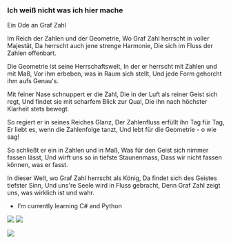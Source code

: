 ### Ich weiß nicht was ich hier mache 

Ein Ode an Graf Zahl

Im Reich der Zahlen und der Geometrie,
Wo Graf Zahl herrscht in voller Majestät,
Da herrscht auch jene strenge Harmonie,
Die sich im Fluss der Zahlen offenbart.

Die Geometrie ist seine Herrschaftswelt,
In der er herrscht mit Zahlen und mit Maß,
Vor ihm erbeben, was in Raum sich stellt,
Und jede Form gehorcht ihm aufs Genau's.

Mit feiner Nase schnuppert er die Zahl,
Die in der Luft als reiner Geist sich regt,
Und findet sie mit scharfem Blick zur Qual,
Die ihn nach höchster Klarheit stets bewegt.

So regiert er in seines Reiches Glanz,
Der Zahlenfluss erfüllt ihn Tag für Tag,
Er liebt es, wenn die Zahlenfolge tanzt,
Und lebt für die Geometrie - o wie sag!

So schließt er ein in Zahlen und in Maß,
Was für den Geist sich nimmer fassen lässt,
Und wirft uns so in tiefste Staunenmass,
Dass wir nicht fassen können, was er fasst.

In dieser Welt, wo Graf Zahl herrscht als König,
Da findet sich des Geistes tiefster Sinn,
Und uns're Seele wird in Fluss gebracht,
Denn Graf Zahl zeigt uns, was wirklich ist und wahr.


- I’m currently learning C# and Python 

![](https://github-readme-stats.vercel.app/api/top-langs/?username=Obitobi-Uchiha&layout=compact&theme=dark)
![](https://github-readme-stats.vercel.app/api?username=Obitobi-Uchiha&show_icons=true&theme=dark)

[![](https://streak-stats.demolab.com/?user=Obitobi-Uchiha&theme=dark)](https://git.io/streak-stats)
